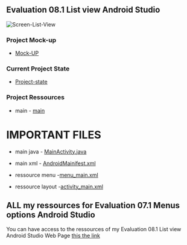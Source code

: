 ## Evaluation 08.1 List view Android Studio

![Screen-List-View](./images/README.png) 

### Project Mock-up

* [Mock-UP](./pdf/EF_08_1.pdf)

### Current Project State

* [Project-state](https://github.com/MiguelJerome/menu-options07/issues)

### Project Ressources
* main
        - [main](https://github.com/MiguelJerome/menu-options07/tree/main/Evaluation_formative_07_1/app/src/main)

# IMPORTANT FILES
* main java
        - [MainActivity.java](https://github.com/MiguelJerome/menu-options07/blob/main/Evaluation_formative_07_1/app/src/main/java/ca/collegelacite/evaluation_formative_07_1/MainActivity.java)  
* main xml - [AndroidMainifest.xml](https://github.com/MiguelJerome/menu-options07/blob/main/Evaluation_formative_07_1/app/src/main/AndroidManifest.xml)   

* ressource menu -[menu_main.xml](https://github.com/MiguelJerome/menu-options07/blob/main/Evaluation_formative_07_1/app/src/main/res/menu/menu_main.xml)
* ressource layout -[activity_main.xml](https://github.com/MiguelJerome/menu-options07/blob/main/Evaluation_formative_07_1/app/src/main/res/layout/activity_main.xml)

##  ALL my ressources for Evaluation 07.1 Menus options Android Studio

You can have access to the ressources of my Evaluation 08.1 List view Android Studio Web Page [this the link](https://github.com/MiguelJerome/menu-options07
) 
